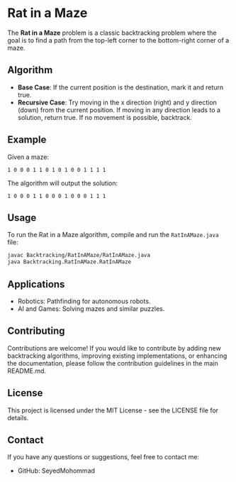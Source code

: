 # Rat in a Maze

The **Rat in a Maze** problem is a classic backtracking problem where the goal is to find a path from the top-left corner to the bottom-right corner of a maze.

## Algorithm

- **Base Case**: If the current position is the destination, mark it and return true.
- **Recursive Case**: Try moving in the x direction (right) and y direction (down) from the current position. If moving in any direction leads to a solution, return true. If no movement is possible, backtrack.

## Example

Given a maze:
```
1 0 0 0 1 1 0 1 0 1 0 0 1 1 1 1
```

The algorithm will output the solution:

```
1 0 0 0 1 1 0 0 0 1 0 0 0 1 1 1
```

## Usage

To run the Rat in a Maze algorithm, compile and run the `RatInAMaze.java` file:

```bash
javac Backtracking/RatInAMaze/RatInAMaze.java
java Backtracking.RatInAMaze.RatInAMaze
```

## Applications

- Robotics: Pathfinding for autonomous robots.
- AI and Games: Solving mazes and similar puzzles.

## Contributing

Contributions are welcome! If you would like to contribute by adding new backtracking algorithms, improving existing implementations, or enhancing the documentation, please follow the contribution guidelines in the main README.md.
## License

This project is licensed under the MIT License - see the LICENSE file for details.
## Contact

If you have any questions or suggestions, feel free to contact me:

- GitHub: SeyedMohommad